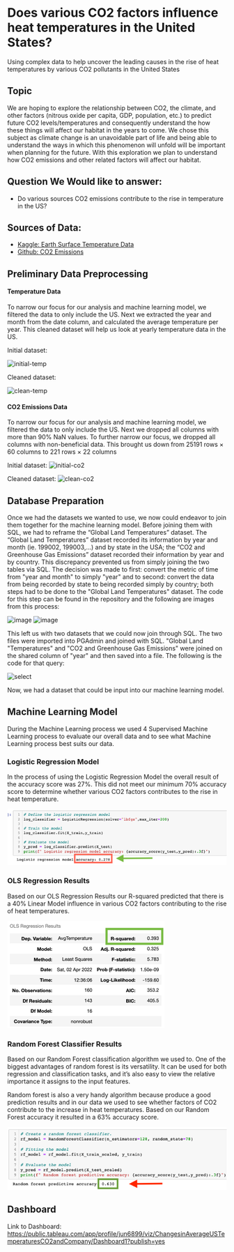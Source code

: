# Does various CO2 factors influence heat temperatures in the United States?
Using complex data to help uncover the leading causes in the rise of heat temperatures by various CO2 pollutants in the United States

## Topic
We are hoping to explore the relationship between CO2, the climate, and other factors (nitrous oxide per capita, GDP, population, etc.) to predict future CO2 levels/temperatures and consequently understand the how these things will affect our habitat in the years to come. We chose this subject as climate change is an unavoidable part of life and being able to understand the ways in which this phenomenon will unfold will be important when planning for the future. With this exploration we plan to understand how CO2 emissions and other related factors will affect our habitat.

## Question We Would like to answer:
- Do various sources CO2 emissions contribute to the rise in temperature in the US?

## Sources of Data:
- [Kaggle: Earth Surface Temperature Data](https://www.kaggle.com/datasets/berkeleyearth/climate-change-earth-surface-temperature-data)
- [Github: CO2 Emissions](https://github.com/owid/co2-data)

## Preliminary Data Preprocessing
#### Temperature Data
To narrow our focus for our analysis and machine learning model, we filtered the data to only include the US. Next we extracted the year and month from the date column, and calculated the average temperature per year. This cleaned dataset will help us look at yearly temperature data in the US.

Initial dataset:

![initial-temp](https://github.com/moesteelo/Predict-CO2-With-Data/blob/judyw/img/temp-cleaning-img/initial.PNG)

Cleaned dataset:

![clean-temp](https://github.com/moesteelo/Predict-CO2-With-Data/blob/judyw/img/temp-cleaning-img/clean.PNG)

#### CO2 Emissions Data
To narrow our focus for our analysis and machine learning model, we filtered the data to only include the US. Next we dropped all columns with more than 90% NaN values. To further narrow our focus, we dropped all columns with non-beneficial data. This brought us down from 25191 rows × 60 columns to 221 rows × 22 columns

Initial dataset:
![initial-co2](https://github.com/moesteelo/Predict-CO2-With-Data/blob/judyw/img/co2-cleaning-img/initial.PNG)

Cleaned dataset:
![clean-co2](https://github.com/moesteelo/Predict-CO2-With-Data/blob/judyw/img/co2-cleaning-img/clean.PNG)

## Database Preparation

Once we had the datasets we wanted to use, we now could endeavor to join them together for the machine learning model. Before joining them with SQL, we had to reframe the “Global Land Temperatures” dataset. The “Global Land Temperatures” dataset recorded its information by year and month (ie. 199002, 199003,...) and by state in the USA; the “CO2 and Greenhouse Gas Emissions” dataset recorded their information by year and by country. This discrepancy prevented us from simply joining the two tables via SQL. The decision was made to first: convert the metric of time from "year and month" to simply "year" and to second: convert the data from being recorded by state to being recorded simply by country; both steps had to be done to the "Global Land Temperatures" dataset. The code for this step can be found in the repository and the following are images from this process: <br/>

![image](https://user-images.githubusercontent.com/72320203/160339892-1461afb0-f662-42a3-9faf-aec5734e7807.png) 
![image](https://user-images.githubusercontent.com/72320203/160340006-fff351e2-92a4-4ee5-85a8-75091608b112.png)

This left us with two datasets that we could now join through SQL. The two files were imported into PGAdmin and joined with SQL. "Global Land "Temperatures" and "CO2 and Greenhouse Gas Emissions" were joined on the shared column of "year" and then saved into a file. The following is the code for that query: <br/>

<img width="497" alt="select" src="https://user-images.githubusercontent.com/72320203/160341352-087bc044-4d4c-4bc8-b509-d1c49fae6394.PNG">

Now, we had a dataset that could be input into our machine learning model.

## Machine Learning Model

During the Machine Learning process we used 4 Supervised Machine Learning process to evaluate our overall data and to see what Machine Learning process best suits our data.

### **Logistic Regression Model**

In the process of using the Logistic Regression Model the overall result of the accuracy score was 27%. This did not meet our minimum 70% accuracy score to determine whether various CO2 factors contributes to the rise in heat temperature.

<img src= "img/Logistic Rgression Model.png" >

### **OLS Regression Results**

Based on our OLS Regression Results our R-squared predicted that there is a 40% Linear Model influence in various CO2 factors contributing to the rise of heat temperatures.

<img src= "img/OLS Regression Results.png" >


### **Random Forest Classifier Results**

Based on our Random Forest classification algorithm we used to.  One of the biggest advantages of random forest is its versatility. It can be used for both regression and classification tasks, and it’s also easy to view the relative importance it assigns to the input features.

Random forest is also a very handy algorithm because  produce a good prediction results and in our data we used to see whether factors of CO2 contribute to the increase in heat temperatures. Based on our Random Forest accuracy it resulted in a 63% accuracy score. 

<img src= "img/Random Forest Classifier.png" >


## Dashboard
Link to Dashboard: https://public.tableau.com/app/profile/jun6899/viz/ChangesinAverageUSTemperaturesCO2andCompany/Dashboard1?publish=yes
